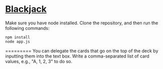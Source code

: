 [Blackjack](https://wizardofodds.com/games/blackjack/basics/)
=========

Make sure you have node installed. Clone the repository, and then run the following commands:
```
npm install
node app.js
```

=========
You can delegate the cards that go on the top of the deck by inputting them into the text box. Write a comma-separated list of card values, e.g., "A, 1, 2, 3" to do so.  